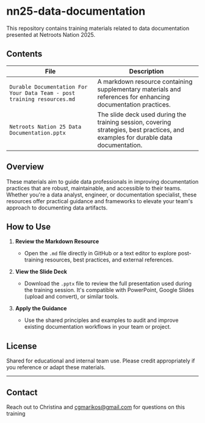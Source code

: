 # nn25-data-documentation

This repository contains training materials related to data documentation presented at Netroots Nation 2025.

## Contents

| File | Description |
|------|-------------|
| `Durable Documentation For Your Data Team - post training resources.md` | A markdown resource containing supplementary materials and references for enhancing documentation practices. |
| `Netroots Nation 25 Data Documentation.pptx` | The slide deck used during the training session, covering strategies, best practices, and examples for durable data documentation. |

## Overview

These materials aim to guide data professionals in improving documentation practices that are robust, maintainable, and accessible to their teams. Whether you're a data analyst, engineer, or documentation specialist, these resources offer practical guidance and frameworks to elevate your team's approach to documenting data artifacts.

## How to Use

1. **Review the Markdown Resource**
   - Open the `.md` file directly in GitHub or a text editor to explore post-training resources, best practices, and external references.

2. **View the Slide Deck**
   - Download the `.pptx` file to review the full presentation used during the training session. It's compatible with PowerPoint, Google Slides (upload and convert), or similar tools.

3. **Apply the Guidance**
   - Use the shared principles and examples to audit and improve existing documentation workflows in your team or project.

## License

Shared for educational and internal team use. Please credit appropriately if you reference or adapt these materials.

---

## Contact
Reach out to Christina and cgmarikos@gmail.com for questions on this training
